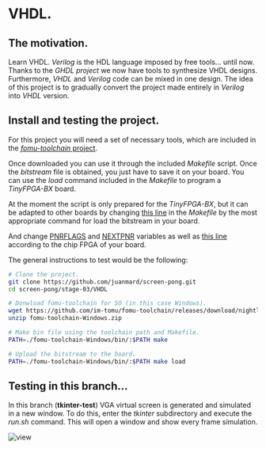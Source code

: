 # VHDL.

## The motivation.
Learn VHDL.
_Verilog_ is the HDL language imposed by free tools... until now. Thanks to the _GHDL project_ we now have tools to synthesize VHDL designs. Furthermore, _VHDL_ and _Verilog_ code can be mixed in one design.
The idea of this project is to gradually convert the project made entirely in _Verilog_ into _VHDL_ version. 

## Install and testing the project.
For this project you will need a set of necessary tools, which are included in the [_fomu-toolchain_ project](https://github.com/im-tomu/fomu-toolchain).

Once downloaded you can use it through the included _Makefile_ script. Once the _bitstream_ file is obtained, you just have to save it on your board. You can use the _load_ command included in the _Makefile_ to program a _TinyFPGA-BX_ board.

At the moment the script is only prepared for the _TinyFPGA-BX_, but it can be adapted to other boards by changing [this line](https://github.com/juanmard/screen-pong/blob/68b802912d44cf1c3df8beb5b2d2e85f7acee67f/stage-03/VHDL/Makefile#L70) in the _Makefile_ by the most appropriate command for load the bitstream in your board.

And change [PNRFLAGS](https://github.com/juanmard/screen-pong/blob/68b802912d44cf1c3df8beb5b2d2e85f7acee67f/stage-03/VHDL/Makefile#L6) and [NEXTPNR](https://github.com/juanmard/screen-pong/blob/68b802912d44cf1c3df8beb5b2d2e85f7acee67f/stage-03/VHDL/Makefile#L36) variables as well as [this line](https://github.com/juanmard/screen-pong/blob/68b802912d44cf1c3df8beb5b2d2e85f7acee67f/stage-03/VHDL/Makefile#L51) according to the chip FPGA of your board.

The general instructions to test would be the following:

``` bash
# Clone the project.
git clone https://github.com/juanmard/screen-pong.git
cd screen-pong/stage-03/VHDL

# Donwload fomu-toolchain for SO (in this case Windows).
wget https://github.com/im-tomu/fomu-toolchain/releases/download/nightly/fomu-toolchain-Windows.zip
unzip fomu-toolchain-Windows.zip

# Make bin file using the toolchain path and Makefile.
PATH=./fomu-toolchain-Windows/bin/:$PATH make

# Upload the bitstream to the board.
PATH=./fomu-toolchain-Windows/bin/:$PATH make load 

```

## Testing in this branch...
In this branch (**tkinter-test**) VGA virtual screen is generated and simulated in a new window.
To do this, enter the *tkinter* subdirectory and execute the *run.sh* command.
This will open a window and show every frame simulation.

![view](https://github.com/juanmard/screen-pong/blob/tkinter-test/stage-03/VHDL/gallery/simulation-tkinter.png)


